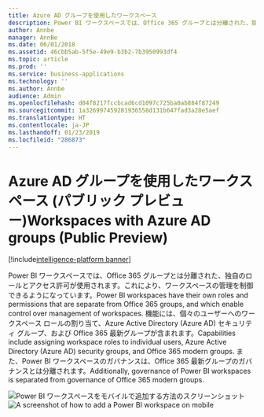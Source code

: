 ```yaml
---
title: Azure AD グループを使用したワークスペース
description: Power BI ワークスペースでは、Office 365 グループとは分離された、独自のロールとアクセス許可が使用されます。これにより、ワークスペースの管理を制御できるようになっています。
author: Annbe
manager: AnnBe
ms.date: 06/01/2018
ms.assetid: 46cbb5ab-5f5e-49e9-b3b2-7b3950993df4
ms.topic: article
ms.prod: ''
ms.service: business-applications
ms.technology: ''
ms.author: Annbe
audience: Admin
ms.openlocfilehash: d04f8217fccbcad6cd1097c725ba0ab884f87249
ms.sourcegitcommit: 1a326997459281936558d131b647fad3a28e5aef
ms.translationtype: HT
ms.contentlocale: ja-JP
ms.lasthandoff: 01/23/2019
ms.locfileid: "286873"
---
```

# <a name="workspaces-with-azure-ad-groups-public-preview"></a><span data-ttu-id="e3b8e-103">Azure AD グループを使用したワークスペース (パブリック プレビュー)</span><span class="sxs-lookup"><span data-stu-id="e3b8e-103">Workspaces with Azure AD groups (Public Preview)</span></span>

[!include[intelligence-platform banner](../../includes/intelligence-platform.md)]



<span data-ttu-id="e3b8e-104">Power BI ワークスペースでは、Office 365 グループとは分離された、独自のロールとアクセス許可が使用されます。これにより、ワークスペースの管理を制御できるようになっています。</span><span class="sxs-lookup"><span data-stu-id="e3b8e-104">Power BI workspaces have their own roles and permissions that are separate from Office 365 groups, and which enable control over management of workspaces.</span></span>
<span data-ttu-id="e3b8e-105">機能には、個々のユーザーへのワークスペース ロールの割り当て、Azure Active Directory (Azure AD) セキュリティ グループ、および Office 365 最新グループが含まれます。</span><span class="sxs-lookup"><span data-stu-id="e3b8e-105">Capabilities include assigning workspace roles to individual users, Azure Active Directory (Azure AD) security groups, and Office 365 modern groups.</span></span> <span data-ttu-id="e3b8e-106">また、Power BI ワークスペースのガバナンスは、Office 365 最新グループのガバナンスとは分離されます。</span><span class="sxs-lookup"><span data-stu-id="e3b8e-106">Additionally, governance of Power BI workspaces is separated from governance of Office 365 modern groups.</span></span>

<span data-ttu-id="e3b8e-107">![Power BI ワークスペースをモバイルで追加する方法のスクリーンショット](media/workspaces-azure-ad-groups-1.png "Power BI ワークスペースをモバイルで追加する方法のスクリーンショット")</span><span class="sxs-lookup"><span data-stu-id="e3b8e-107">![A screenshot of how to add a Power BI workspace on mobile](media/workspaces-azure-ad-groups-1.png "A screenshot of how to add a Power BI workspace on mobile")</span></span>
